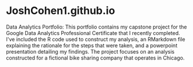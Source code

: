 # JoshCohen1.github.io
Data Analytics Portfolio:
This portfolio contains my capstone project for the Google Data Analytics Professional Certificate that I recently completed.  I've included the R code used to construct my analysis, an RMarkdown file explaining the rationale for the steps that were taken, and a powerpoint presentation detailing my findings.  The project focuses on an analysis constructed for a fictional bike sharing company that operates in Chicago. 

